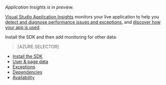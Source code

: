 
*Application Insights is in preview.*

<a name="selector1"></a>

[Visual Studio Application Insights](../article/application-insights/app-insights-overview.md) monitors your live application to help you [detect and diagnose performance issues and exceptions](../article/application-insights/app-insights-detect-triage-diagnose.md), and [discover how your app is used](../article/application-insights/app-insights-overview-usage.md). 

Install the SDK and then add monitoring for other data:

> [AZURE.SELECTOR]
- [Install the SDK](../article/application-insights/app-insights-asp-net.md#selector1)
- [User & page data](../article/application-insights/app-insights-javascript.md#selector1)
- [Exceptions](../article/application-insights/app-insights-asp-net-exceptions.md#selector1)
- [Dependencies](../article/application-insights/app-insights-asp-net-dependencies.md#selector1)
- [Availability](../article/application-insights/app-insights-monitor-web-app-availability.md#selector1)


